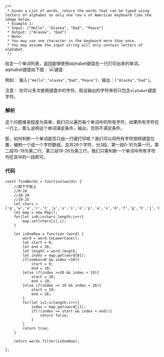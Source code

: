 ```
/**
 * Given a List of words, return the words that can be typed using letters of alphabet on only one row's of American keyboard like the image below.
 * Example 1:
 * Input: ["Hello", "Alaska", "Dad", "Peace"]
 * Output: ["Alaska", "Dad"]
 * Note:
 * You may use one character in the keyboard more than once.
 * You may assume the input string will only contain letters of alphabet.
 */
```

给定一个单词列表，返回能够使用alphabet键盘在一行打印出来的单词。alphabet键盘如下图：
![键盘](http://7xt3oh.com2.z0.glb.clouddn.com/blog/keyboard.png)

例如：
输入`["Hello","alaska","Dad","Peace"]`，输出：`["Alaska","Dad"]`。

注意：
你可以多次使用键盘中的字符。假设输出的字符串将只包含`alphabet`键盘字符。

### 解析

这个问题难易程度为简单，我们可以遍历每个单词中的所有字符，如果所有字符在一行上，那么说明这个单词满足条件，输出，否则不满足条件。

那，如何判断一个单词是否只由一行键打印呢？我们可以将所有字符按照键盘位置，编制一个成一个字符数组，总共26个字符，分3段，第一段0-10为第一行，第二段10-19为第二行，第三段19-26为第三行。我们只需判断一个单词中所有字符均在其中的一段即可。

### 代码

```
const findWords = function(words) {
    //取下不取上
    //0-10
    //10-19
    //19-25
    let chars = ['q','w','e','r','t','y','u','i','o','p','a','s','d','f','g','h','j','k','l','z','x','c','v','b','n','m'];
    let map = new Map();
    for(let i=0;i<chars.length;i++){
        map.set(chars[i],i);
    }

    let isOneRow = function (word) {
        word = word.toLowerCase();
        let start = 0;
        let end = 26;
        let length = word.length;
        let index = map.get(word[0]);
        if(index>=0 && index <10){
            start = 0;
            end = 10;
        }else if(index >=10 && index < 19){
            start = 10;
            end = 19;
        }else if(index >= 19 && index < 26){
            start = 19;
            end = 26;
        }
        for(let i=1;i<length;i++){
            index = map.get(word[i]);
            if(!(index >= start && index < end)){
                return false;
            }
        }
        return true;
    }

    return words.filter(isOneRow);

};
```